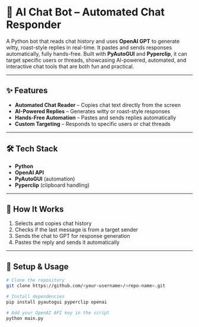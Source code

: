 # 🤖 AI Chat Bot – Automated Chat Responder

A Python bot that reads chat history and uses **OpenAI GPT** to generate witty, roast-style replies in real-time. It pastes and sends responses automatically, fully hands-free. Built with **PyAutoGUI** and **Pyperclip**, it can target specific users or threads, showcasing AI-powered, automated, and interactive chat tools that are both fun and practical.

---

## ✨ Features
- **Automated Chat Reader** – Copies chat text directly from the screen  
- **AI-Powered Replies** – Generates witty or roast-style responses  
- **Hands-Free Automation** – Pastes and sends replies automatically  
- **Custom Targeting** – Responds to specific users or chat threads  

---

## 🛠 Tech Stack
- **Python**  
- **OpenAI API**  
- **PyAutoGUI** (automation)  
- **Pyperclip** (clipboard handling)  

---

## 🚀 How It Works
1. Selects and copies chat history  
2. Checks if the last message is from a target sender  
3. Sends the chat to GPT for response generation  
4. Pastes the reply and sends it automatically  

---

## 🔧 Setup & Usage
```bash
# Clone the repository
git clone https://github.com/<your-username>/<repo-name>.git

# Install dependencies
pip install pyautogui pyperclip openai

# Add your OpenAI API key in the script
python main.py
